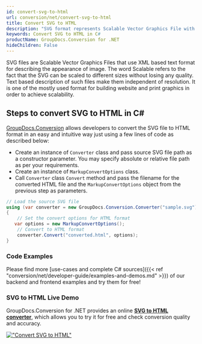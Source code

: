 ```yaml
---
id: convert-svg-to-html
url: conversion/net/convert-svg-to-html
title: Convert SVG to HTML
description: "SVG format represents Scalable Vector Graphics File with .svg extension. Learn how to convert SVG to HTML file programmatically in C# language using GroupDocs.Conversion for .NET library."
keywords: Convert SVG to HTML in C#
productName: GroupDocs.Conversion for .NET
hideChildren: False
---
```


SVG files are Scalable Vector Graphics Files that use XML based text format for describing the appearance of image. The word Scalable refers to the fact that the SVG can be scaled to different sizes without losing any quality. Text based description of such files make them independent of resolution. It is one of the mostly used format for building website and print graphics in order to achieve scalability.

## Steps to convert SVG to HTML in C#

[GroupDocs.Conversion](https://products.groupdocs.com/conversion/net) allows developers to convert the SVG file to HTML format in an easy and intuitive way just using a few lines of code as described below:

* Create an instance of `Converter` class and pass source SVG file path as a constructor parameter. You may specify absolute or relative file path as per your requirements. 
* Create an instance of `MarkupConvertOptions` class.
* Call `Converter` class `Convert` method and pass the filename for the converted HTML file and the `MarkupConvertOptions` object from the previous step as parameters.

```csharp
// Load the source SVG file
using (var converter = new GroupDocs.Conversion.Converter("sample.svg"))
{
    // Set the convert options for HTML format
   var options = new MarkupConvertOptions();
    // Convert to HTML format
    converter.Convert("converted.html", options);
}
```

### Code Examples

Please find more [use-cases and complete C# sources]({{< ref "conversion/net/developer-guide/examples-and-demos.md" >}}) of our backend and frontend examples and try them for free!

### SVG to HTML Live Demo

GroupDocs.Conversion for .NET provides an online [**SVG to HTML converter**](https://products.groupdocs.app/conversion/svg-to-html), which allows you to try it for free and check conversion quality and accuracy.

[!["Convert SVG to HTML"](conversion/net/images/convert-to-html/convert-svg-to-html.png)](https://products.groupdocs.app/conversion/svg-to-html)